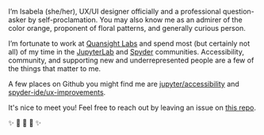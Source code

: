 I’m Isabela (she/her), UX/UI designer officially and a professional question-asker by 
self-proclamation. You may also know me as an admirer of the color orange, 
proponent of floral patterns, and generally curious person.

I’m fortunate to work at [Quansight Labs](https://labs.quansight.org/) and spend 
most (but certainly not all) of my time in the [JupyterLab](https://github.com/jupyterlab/jupyterlab/) 
and [Spyder](https://github.com/spyder-ide/spyder) communities. Accessibility, 
community, and supporting new and underrepresented people are a few of the 
things that matter to me.

A few places on Github you might find me are [jupyter/accessibility](https://github.com/jupyter/accessibility/) 
and [spyder-ide/ux-improvements](https://github.com/spyder-ide/ux-improvements/).

It's nice to meet you! Feel free to reach out by leaving an issue on [this repo](https://github.com/isabela-pf/isabela-pf).

✨ 🌱 🌻 🌱 ✨


<!--
**isabela-pf/isabela-pf** is a ✨ _special_ ✨ repository because its `README.md` (this file) appears on your GitHub profile.

Here are some ideas to get you started:

- 🔭 I’m currently working on ...
- 🌱 I’m currently learning ...
- 👯 I’m looking to collaborate on ...
- 🤔 I’m looking for help with ...
- 💬 Ask me about ...
- 📫 How to reach me: ...
- 😄 Pronouns: ...
- ⚡ Fun fact: ...
-->

